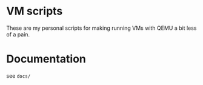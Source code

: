 # VM scripts

These are my personal scripts for making running VMs with QEMU a bit less of a pain.

# Documentation

see `docs/`

